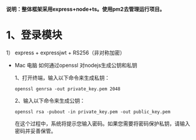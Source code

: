 
#### 说明：整体框架采用express+node+ts。使用pm2去管理运行项目。

1、登录模块
================================

1） express + expressjwt + RS256（非对称加密）

* Mac 电脑 如何通过openssl 对nodejs生成公钥和私钥
  
  1、打开终端，输入以下命令来生成私钥：

  ```shell
  openssl genrsa -out private_key.pem 2048
  ```
  2、输入以下命令来生成公钥：

  ```shell
  openssl rsa -pubout -in private_key.pem -out public_key.pem
  ```
  在这个过程中，系统将提示您输入密码。如果您需要将密码保护私钥，请输入密码并妥善保管。


  
